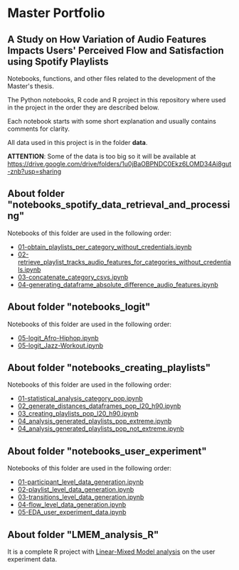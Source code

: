 # Master Portfolio
## A Study on How Variation of Audio Features Impacts Users' Perceived Flow and Satisfaction using Spotify Playlists

Notebooks, functions, and other files related to the development of the Master's thesis.

The Python notebooks, R code and R project in this repository where used in the project in the order they are described below.

Each notebook starts with some short explanation and usually contains comments for clarity.

All data used in this project is in the folder __data__.

__ATTENTION__: Some of the data is too big so it will be available at https://drive.google.com/drive/folders/1u0jBaOBPNDC0Ekz6LOMD34Ai8gut-znb?usp=sharing

## About folder "notebooks_spotify_data_retrieval_and_processing"

Notebooks of this folder are used in the following order:

- [01-obtain_playlists_per_category_without_credentials.ipynb](https://github.com/dpbac/Master_portfolio/blob/master/notebooks_spotify_data_retrieval_and_processing/01-obtain_playlists_per_category_without_credentials.ipynb)
- [02-retrieve_playlist_tracks_audio_features_for_categories_without_credentials.ipynb](https://github.com/dpbac/Master_portfolio/blob/master/notebooks_spotify_data_retrieval_and_processing/02-retrieve_playlist_tracks_audio_features_for_categories_without_credentials.ipynb)
- [03-concatenate_category_csvs.ipynb](https://github.com/dpbac/Master_portfolio/blob/master/notebooks_spotify_data_retrieval_and_processing/03-concatenate_category_csvs.ipynb)
- [04-generating_dataframe_absolute_difference_audio_features.ipynb](https://github.com/dpbac/Master_portfolio/blob/master/notebooks_spotify_data_retrieval_and_processing/04-generating_dataframe_absolute_difference_audio_features.ipynb)

## About folder "notebooks_logit"

Notebooks of this folder are used in the following order:

- [05-logit_Afro-Hiphop.ipynb](https://github.com/dpbac/Master_portfolio/blob/master/notebooks_logit/05-logit_Afro-Hiphop.ipynb)
- [05-logit_Jazz-Workout.ipynb](https://github.com/dpbac/Master_portfolio/blob/master/notebooks_logit/05-logit_Jazz-Workout.ipynb)

## About folder "notebooks_creating_playlists"

Notebooks of this folder are used in the following order:

- [01-statistical_analysis_category_pop.ipynb](https://github.com/dpbac/Master_portfolio/blob/master/notebooks_creating_playlists/01-statistical_analysis_category_pop.ipynb)
- [02_generate_distances_dataframes_pop_l20_h90.ipynb](https://github.com/dpbac/Master_portfolio/blob/master/notebooks_creating_playlists/02_generate_distances_dataframes_pop_l20_h90.ipynb)
- [03_creating_playlists_pop_l20_h90.ipynb](https://github.com/dpbac/Master_portfolio/blob/master/notebooks_creating_playlists/03_creating_playlists_pop_l20_h90.ipynb)
- [04_analysis_generated_playlists_pop_extreme.ipynb](https://github.com/dpbac/Master_portfolio/blob/master/notebooks_creating_playlists/04_analysis_generated_playlists_pop_extreme.ipynb)
- [04_analysis_generated_playlists_pop_not_extreme.ipynb](https://github.com/dpbac/Master_portfolio/blob/master/notebooks_creating_playlists/04_analysis_generated_playlists_pop_not_extreme.ipynb)

## About folder "notebooks_user_experiment"

Notebooks of this folder are used in the following order:

- [01-participant_level_data_generation.ipynb](https://github.com/dpbac/Master_portfolio/blob/master/notebooks_user_experiment/01-participant_level_data_generation.ipynb)
- [02-playlist_level_data_generation.ipynb](https://github.com/dpbac/Master_portfolio/blob/master/notebooks_user_experiment/02-playlist_level_data_generation.ipynb)
- [03-transitions_level_data_generation.ipynb](https://github.com/dpbac/Master_portfolio/blob/master/notebooks_user_experiment/03-transitions_level_data_generation.ipynb)
- [04-flow_level_data_generation.ipynb](https://github.com/dpbac/Master_portfolio/blob/master/notebooks_user_experiment/04-flow_level_data_generation.ipynb)
- [05-EDA_user_experiment_data.ipynb](https://github.com/dpbac/Master_portfolio/blob/master/notebooks_user_experiment/05-EDA_user_experiment_data.ipynb)

## About folder "LMEM_analysis_R"

It is a complete R project with [Linear-Mixed Model analysis](https://github.com/dpbac/Master_portfolio/tree/master/LMEM_analysis_R) on the user experiment data.




